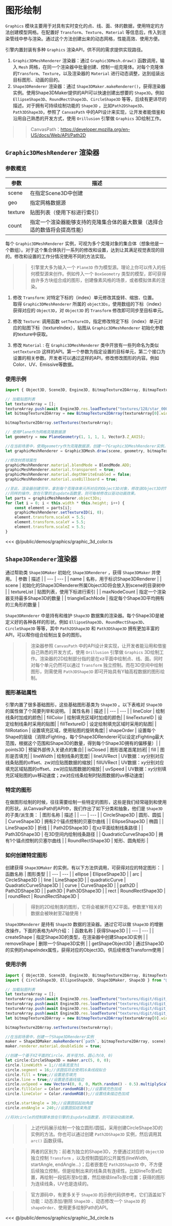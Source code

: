 # 图形绘制

`Graphics` 模块主要用于对具有实时变化的点、线、面、体的数据，使用特定的方法创建模型网格。在配置好 `Transform`、`Texture`、`Material` 等信息后，传入到渲染管线中参与渲染。通过这个方法创建出来的动态网格，性能高效、使用方便。

引擎内置封装有多种 `Graphics` 渲染API，供不同的需求提供实现路径。
1. `Graphic3DMeshRenderer` 渲染器：通过 `Graphic3DMesh.draw()` 函数调用，输入 `Mesh` 网格，在同一个渲染器中批量创建、控制一组克隆体。对每个克隆体的`Transform`、`Texture`，以及渲染器的 `Material` 进行动态调整，达到组装出目标图形、动画的目的。
2. `Shape3DRenderer` 渲染器：通过 `Shape3DMaker.makeRenderer()`，获得渲染器实例。使用Shape3DMaker提供的API可以快速创建出想要的 `Shape3D`。例如 `EllipseShape3D`、`RoundRectShape3D`、`CircleShape3D` 等等，后续有更详尽的描述。对于拥有可持续绘制功能的 `Shape3D` ，比如`Path2DShape3D`、`Path3DShape3D`，参照了 `CanvasPath` 中的API设计来实现，让开发者能借鉴和沿用自己熟悉的开发方式，使用 `Orillusion` 引擎做 `Graphics` 3D绘制工作。

>>CanvasPath：https://developer.mozilla.org/en-US/docs/Web/API/Path2D

## `Graphic3DMeshRenderer` 渲染器

### 参数概览

| 参数 | 描述 |
| --- | --- |
| scene | 在指定Scene3D中创建 |
| geo | 指定网格数据源 |
| texture | 贴图列表（使用下标进行索引） |
| count | 指定一个渲染器能够支持的克隆集合体的最大数量（选择合适的数值将会提高性能） |

每个 `Graphic3DMeshRenderer` 实例，可视为多个克隆对象的集合体（想象他是一个数组）。对于这个集合体执行一系列的修改和设置，达到让其满足视觉表现的目的。修改和设置的工作分情况使用不同的方法实现。

>> 引擎里大多为输入一个 `Plane3D` 作为模型源。理论上你可以传入的任何模型源来创作。例如传入一个 `BoxGeometry` 类型的模型，即可获得由许多方块组合成的图形，创建像素风格的场景，或者模拟体素的渲染。

1. 修改 `Transform`: 对特定下标的（index）单元修改其旋转、缩放、位置。   
取得 `Graphic3DMeshRenderer` 所属的 `object3Ds`，使用数组的下标（index）获得对应的 `Object3D`，对 `Object3D` 的 `Transform` 修改即可同步至目标单元。   

2. 修改 `Texture`: 调用函数 `setTextureID`，指定修改特定下标（index）单元对应的贴图下标（textureIndex），贴图从 `Graphic3DMeshRenderer` 初始化参数的texture中获取。   

3. 修改 `Material` : 在 `Graphic3DMeshRenderer` 类中开放有一些列命名为类似`setTextureID` 这样的API。第一个参数为指定设置的目标单元，第二个接口为设置的相关参数。开发者可以通过这样的API，修改修改图形的内容。例如Color、UV、Emissive等数据。

### 使用示例

```ts
import { Object3D, Scene3D, Engine3D, BitmapTexture2DArray, BitmapTexture2D, PlaneGeometry, Vector3, Graphic3DMesh, Matrix4, Time, BlendMode, Color, ColorUtil, Graphic3DMeshRenderer } from "@orillusion/core";

// 加载贴图列表
let textureArray = [];
textureArray.push(await Engine3D.res.loadTexture("textures/128/star_0008.png") as BitmapTexture2D);
let bitmapTexture2DArray = new BitmapTexture2DArray(textureArray[0].width, textureArray[0].height, textureArray.length);

bitmapTexture2DArray.setTextures(textureArray);

// 使用Plane作为网格克隆数据源
let geometry = new PlaneGeometry(1, 1, 1, 1, Vector3.Z_AXIS);

//在当前场景中，使用geometry作为克隆数据源，创建一个Graphic3DMeshRenderer实例，该实例支持最多100个克隆对象。
let graphicMeshRenderer = Graphic3DMesh.draw(scene, geometry, bitmapTexture2DArray, 100);

//修改材质球属性
graphicMeshRenderer.material.blendMode = BlendMode.ADD;
graphicMeshRenderer.material.transparent = true;
graphicMeshRenderer.material.depthWriteEnabled = false;
graphicMeshRenderer.material.useBillboard = true;

//至此，渲染器创建完毕，拿到每个克隆体单元所对应的Object3D对象，修改该Object3D的Transform属性，即可同步修改目标克隆体Transform。
//同样的操作，放在引擎的主update函数里，则可每帧修改以驱动动画效果。
let parts = graphicMeshRenderer.object3Ds;
for (let i = 0; i < this.width * this.height; i++) {
    const element = parts[i];
    graphicMeshRenderer.setTextureID(i, 0);
    element.transform.scaleX = 5.5;
    element.transform.scaleY = 5.5;
    element.transform.scaleZ = 5.5;
}

```

<Demo src="/demos/graphics/graphic_3d_color.ts"></Demo>

<<< @/public/demos/graphics/graphic_3d_color.ts


## `Shape3DRenderer`渲染器

通过帮助类 `Shape3DMaker` 初始化 `Shape3DRenderer` ，获得 `Shape3DMaker` 并使用。
| 参数 | 描述 |
| --- | --- |
| name | 名称，用于标识Shape3DRenderer |
| scene | 初始化的Shape3DRenderer所属Object3D将会放入到scene的目录树中 |
| textureList | 贴图列表，使用下标进行索引 |
| maxNodeCount | 指定一个渲染器支持最多Shape3D的数量 |
| triangleEachNode | 指定每个Shape3D平均拥有的三角形的数量 |

`Shape3DRenderer` 中是持有和维护 `Shape3D` 数据集的渲染器。每个Shape3D是被定义好的各种各样的形状。例如 `EllipseShape3D`、`RoundRectShape3D`、`CircleShape3D` 等等，其中 `Path2DShape3D` 和 `Path3DShape3D` 拥有更加丰富的API，可以帮你组合绘制出复杂的图形。

 >>渲染器参照 `CanvasPath` 中的API设计来实现，让开发者能沿用和借鉴自己熟悉的开发方式，使用 `Orillusion` 引擎做 `Graphics` 3D绘制工作。渲染器的2D绘制部分指的是在xz平面中绘制点、线、面。同时对每个单元仍然可以通过 `Transform` 独立控制。而在3D空间中绘制图形，则需使用 `Path3DShape3D` 即可开始具有Y轴高程数据的图形绘制。

### 图形基础属性

引擎内置了很多基础图形，这些基础图形基类为 `Shape3D` 。以下表格对 `Shape3D` 的属性做了个简要列举和说明。
| 属性名称 | 描述 |
| --- | --- |
| lineColor | 绘制线条时加成的颜色|
| fillColor | 绘制填充区域时加成的颜色|
| lineTextureID | 设定绘制线条时采用的贴图|
| fillTextureID | 设定绘制填充区域时采用的贴图|
| fillRotation | 设置填充区域，使用贴图的旋转角度|
| shapeOrder | 设置每个Shape的层级（消除zFighting，每个Shape3DRenderer可以设定zFighting最大范围，根据这个范围和Shape3D的数量，得到每个Shape3D拥有的偏移量）|
| points3D | 预留外部传入关键点的集合|
| isClosed | 图形首尾首尾封闭|
| fill | 图形是否填充|
| lineWidth | 绘制线条的宽度|
| lineUVRect | UV数据：xy分别对应线条贴图的offset、zw对应贴图数据的缩放|
| fillUVRect | UV数据：xy分别对应填充区域贴图的offset、zw对应贴图数据的缩放|
| uvSpeed | UV数据：xy分别填充区域贴图的uv移动速度；zw对应线条绘制时贴图数据的uv移动速度|

### 特定的图形

在做图形绘制的时候，往往需要绘制一些特定的图形，这些是我们经常碰到和使用的形状。从CanvasPath的API中，我们作出了如下分类和抽象，他们是 `Shape3D` 的子类/派生类：
| 图形名称 | 描述 |
| --- | --- |
| CircleShape3D | 圆形、圆弧 |
| CurveShape3D | 拥有2个锚点控制的贝塞尔曲线 |
| EllipseShape3D | 椭圆 |
| LineShape3D | 折线 |
| Path2DShape3D | 在xz平面绘制线条路径 |
| Path3DShape3D | 在3D空间内绘制线条路径 |
| QuadraticCurveShape3D | 拥有1个锚点控制的贝塞尔曲线 |
| RoundRectShape3D | 矩形、圆角矩形 |


### 如何创建特定图形
创建获得 `Shape3DMaker` 的实例，有以下方法供调用，可获得对应的特定图形：
| 函数名称 | 图形类型 |
| --- | --- |
| ellipse | EllipseShape3D |
| arc | CircleShape3D |
| line | LineShape3D |
| quadraticCurve | QuadraticCurveShape3D |
| curve | CurveShape3D |
| path2D | Path2DShape3D |
| path3D | Path3DShape3D |
| rect | RoundRectShape3D |
| roundRect | RoundRectShape3D |

 >>得到的2D绘制类的图形，它将会被展开在XZ平面。参数里Y相关的数据会被映射至Z轴使用！

 `Shape3DRenderer` 是持有 `Shape3D` 数据的渲染器。通过它可以做 `Shape3D` 的增删改操作，下面的表格为API介绍：
| 函数名称 | 获得Shape3D |
| --- | --- |
| createShape | 指定Shape3D的类型，在渲染器中创建Shape3D实例 |
| removeShape | 删除一个Shape3D实例 |
| getShapeObject3D | 通过Shape3D的实例的shapeIndex属性，获得对应的Object3D。供后续修改Transform使用 |

### 使用示例

```ts
import { Object3D, Scene3D, Engine3D, BitmapTexture2DArray, BitmapTexture2D, PlaneGeometry, Vector3, Matrix4, Time, BlendMode, Color,ColorUtil } from "@orillusion/core";
import { CircleShape3D, EllipseShape3D, Shape3DMaker, Shape3D } from "@orillusion/graphic";

// 加载贴图列表
let textureArray = [];
textureArray.push(await Engine3D.res.loadTexture("textures/digit/digit_0.png") as BitmapTexture2D);
textureArray.push(await Engine3D.res.loadTexture("textures/digit/digit_1.png") as BitmapTexture2D);
textureArray.push(await Engine3D.res.loadTexture("textures/digit/digit_2.png") as BitmapTexture2D);
textureArray.push(await Engine3D.res.loadTexture("textures/digit/digit_3.png") as BitmapTexture2D);
let bitmapTexture2DArray = new BitmapTexture2DArray(textureArray[0].width, textureArray[0].height, textureArray.length);

bitmapTexture2DArray.setTextures(textureArray);

//在当前场景中，创建一个Shape3DRenderer实例
maker = Shape3DMaker.makeRenderer(`path`, bitmapTexture2DArray, scene);
maker.renderer.material.doubleSide = true;

//创建一个基于XZ平面的Circle，其半径为5、圆心为(0, 0)
let circle:CircleShape3D = maker.arc(5, 0, 0);
circle.lineWidth = 1;//线条宽度为1
circle.segment = 16;//该圆弧将会使用16条线段拟合
circle.fill = true;//设置是否填充
circle.line = true;//设置是否画线描边
circle.uvSpeed = new Vector4(0, 0, 0, Math.random() - 0.5).multiplyScalar(0.005);//设置UV滚动速度
circle.fillColor = Color.randomRGB();//设置填充色加成
circle.lineColor = Color.randomRGB();//设置线条描边色加成

circle.startAngle = 30;//设置圆弧起始角度
circle.endAngle = 240;//设置圆弧结束角度

//将对circle的控制脚本放在引擎的主update函数里，则可驱动动画效果。

```

>> 上述代码展示绘制一个独立圆形/圆弧，采用创建CircleShape3D的实例的方法。你也可以通过创建 `Path2DShape3D` 实例，然后调用其 `arc()` 函数获得。

>> 两者的区别为：前者为独立的Shape3D，方便通过对应的 `Object3D` 独立控制 `Transform` ，以及控制圆弧的公开属性(lineWidth, startAngle, endAngle...)；后者嵌套在 `Path2DShape3D` 中，不方便后续独立控制，但是绘制出来的线条具有连续性。比如lineTo至a位置，再绘制一段弧形至b位置，然后继续lineTo至c位置；获得的图形为连续线条，UV也是连续的。

<Demo src="/demos/graphics/graphic_3d_circle.ts"></Demo>

>> 官方源码中，有更多关于 `Shape3D` 的示例代码供参考。它们涵盖如下功能：动态添加/删除 `Shape3D` 、动态修改一个 `Shape3D` 的 `shapeOrder`、使用更多绘制Path的API。

<<< @/public/demos/graphics/graphic_3d_circle.ts
